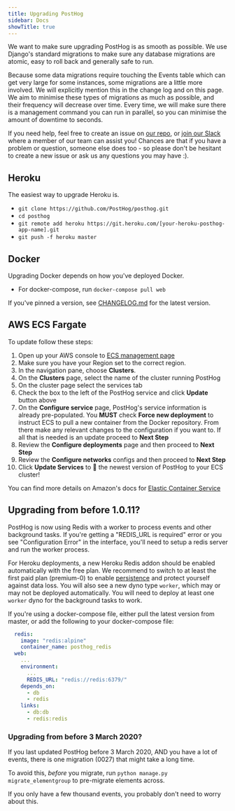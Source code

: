 ```yaml
---
title: Upgrading PostHog
sidebar: Docs
showTitle: true
---
```


We want to make sure upgrading PostHog is as smooth as possible. We use Django's standard migrations to make sure any database migrations are atomic, easy to roll back and generally safe to run.

Because some data migrations require touching the Events table which can get very large for some instances, some migrations are a little more involved. We will explicitly mention this in the change log and on this page. We aim to minimise these types of migrations as much as possible, and their frequency will decrease over time. Every time, we will make sure there is a management command you can run in parallel, so you can minimise the amount of downtime to seconds.

If you need help, feel free to create an issue on [our repo](https://github.com/PostHog/posthog), or [join our Slack](https://join.slack.com/t/posthogusers/shared_invite/enQtOTY0MzU5NjAwMDY3LTc2MWQ0OTZlNjhkODk3ZDI3NDVjMDE1YjgxY2I4ZjI4MzJhZmVmNjJkN2NmMGJmMzc2N2U3Yjc3ZjI5NGFlZDQ) where a member of our team can assist you! Chances are that if you have a problem or question, someone else does too - so please don't be hesitant to create a new issue or ask us any questions you may have :).

## Heroku

The easiest way to upgrade Heroku is.

- `git clone https://github.com/PostHog/posthog.git`
- `cd posthog`
- `git remote add heroku https://git.heroku.com/[your-heroku-posthog-app-name].git`
- `git push -f heroku master`

## Docker

Upgrading Docker depends on how you've deployed Docker.

- For docker-compose, run `docker-compose pull web`

If you've pinned a version, see [CHANGELOG.md](https://github.com/PostHog/posthog/blob/master/CHANGELOG.md) for the latest version.

## AWS ECS Fargate

To update follow these steps:

1. Open up your AWS console to [ECS management page](https://console.aws.amazon.com/ecs/)
1. Make sure you have your Region set to the correct region.
1. In the navigation pane, choose **Clusters**.
1. On the **Clusters** page, select the name of the cluster running PostHog
1. On the cluster page select the services tab
1. Check the box to the left of the PostHog service and click **Update** button above
1. On the **Configure service** page, PostHog's service information is already pre-populated. You **MUST** check **Force new deployment** to instruct ECS to pull a new container from the Docker repository. From there make any relevant changes to the configuration if you want to. If all that is needed is an update proceed to **Next Step**
1. Review the **Configure deployments** page and then proceed to **Next Step**
1. Review the **Configure networks** configs and then proceed to **Next Step**
1. Click **Update Services** to 🚢 the newest version of PostHog to your ECS cluster!

You can find more details on Amazon's docs for [Elastic Container Service](https://docs.aws.amazon.com/AmazonECS/latest/developerguide/update-service.html)

## Upgrading from before 1.0.11?

PostHog is now using Redis with a worker to process events and other background tasks. If you're getting a "REDIS_URL is required" error or you see "Configuration Error" in the interface, you'll need to setup a redis server and run the worker process.

For Heroku deployments, a new Heroku Redis addon should be enabled automatically with the free plan. We recommend to switch to at least the first paid plan (premium-0) to enable [persistence](https://devcenter.heroku.com/articles/heroku-redis#persistence) and protect yourself against data loss. You will also see a new dyno type `worker`, which may or may not be deployed automatically. You will need to deploy at least one `worker` dyno for the background tasks to work.

If you're using a docker-compose file, either pull the latest version from master, or add the following to your docker-compose file:

```yaml
  redis:
    image: "redis:alpine"
    container_name: posthog_redis
  web:
    ...
    environment:
      ...
      REDIS_URL: "redis://redis:6379/"
    depends_on:
      - db
      - redis
    links:
      - db:db
      - redis:redis
```

### Upgrading from before 3 March 2020?

If you last updated PostHog before 3 March 2020, AND you have a lot of events, there is one migration (0027) that might take a long time.

To avoid this, _before_ you migrate, run `python manage.py migrate_elementgroup` to pre-migrate elements across.

If you only have a few thousand events, you probably don't need to worry about this.

